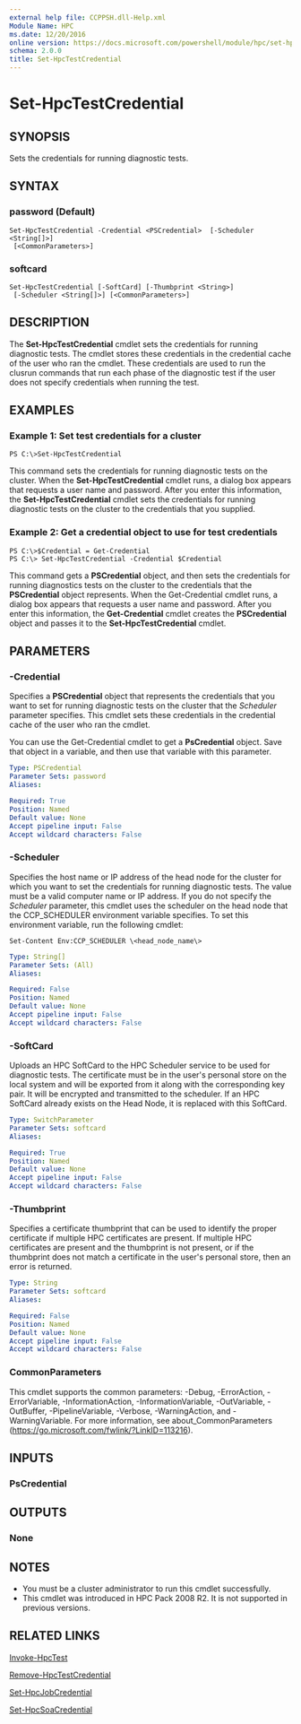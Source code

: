 ```yaml
---
external help file: CCPPSH.dll-Help.xml
Module Name: HPC
ms.date: 12/20/2016
online version: https://docs.microsoft.com/powershell/module/hpc/set-hpctestcredential?view=windowsserver2012r2-ps&wt.mc_id=ps-gethelp
schema: 2.0.0
title: Set-HpcTestCredential
---
```


# Set-HpcTestCredential

## SYNOPSIS
Sets the credentials for running diagnostic tests.

## SYNTAX

### password (Default)
```
Set-HpcTestCredential -Credential <PSCredential>  [-Scheduler <String[]>]
 [<CommonParameters>]
```

### softcard
```
Set-HpcTestCredential [-SoftCard] [-Thumbprint <String>]
 [-Scheduler <String[]>] [<CommonParameters>]
```

## DESCRIPTION
The **Set-HpcTestCredential** cmdlet sets the credentials for running diagnostic tests.
The cmdlet stores these credentials in the credential cache of the user who ran the cmdlet.
These credentials are used to run the clusrun commands that run each phase of the diagnostic test if the user does not specify credentials when running the test.

## EXAMPLES

### Example 1: Set test credentials for a cluster
```
PS C:\>Set-HpcTestCredential
```

This command sets the credentials for running diagnostic tests on the cluster.
When the **Set-HpcTestCredential** cmdlet runs, a dialog box appears that requests a user name and password.
After you enter this information, the **Set-HpcTestCredential** cmdlet sets the credentials for running diagnostic tests on the cluster to the credentials that you supplied.

### Example 2: Get a credential object to use for test credentials
```
PS C:\>$Credential = Get-Credential
PS C:\> Set-HpcTestCredential -Credential $Credential
```

This command gets a **PSCredential** object, and then sets the credentials for running diagnostics tests on the cluster to the credentials that the **PSCredential** object represents.
When the Get-Credential cmdlet runs, a dialog box appears that requests a user name and password.
After you enter this information, the **Get-Credential** cmdlet creates the **PSCredential** object and passes it to the **Set-HpcTestCredential** cmdlet.

## PARAMETERS

### -Credential
Specifies a **PSCredential** object that represents the credentials that you want to set for running diagnostic tests on the cluster that the *Scheduler* parameter specifies.
This cmdlet sets these credentials in the credential cache of the user who ran the cmdlet.

You can use the Get-Credential cmdlet to get a **PsCredential** object.
Save that object in a variable, and then use that variable with this parameter.

```yaml
Type: PSCredential
Parameter Sets: password
Aliases:

Required: True
Position: Named
Default value: None
Accept pipeline input: False
Accept wildcard characters: False
```

### -Scheduler
Specifies the host name or IP address of the head node for the cluster for which you want to set the credentials for running diagnostic tests.
The value must be a valid computer name or IP address.
If you do not specify the *Scheduler* parameter, this cmdlet uses the scheduler on the head node that the CCP_SCHEDULER environment variable specifies.
To set this environment variable, run the following cmdlet:

`Set-Content Env:CCP_SCHEDULER \<head_node_name\>`

```yaml
Type: String[]
Parameter Sets: (All)
Aliases:

Required: False
Position: Named
Default value: None
Accept pipeline input: False
Accept wildcard characters: False
```

### -SoftCard
Uploads an HPC SoftCard to the HPC Scheduler service to be used for diagnostic tests.
The certificate must be in the user's personal store on the local system and will be exported from it along with the corresponding key pair.
It will be encrypted and transmitted to the scheduler.
If an HPC SoftCard already exists on the Head Node, it is replaced with this SoftCard.

```yaml
Type: SwitchParameter
Parameter Sets: softcard
Aliases:

Required: True
Position: Named
Default value: None
Accept pipeline input: False
Accept wildcard characters: False
```

### -Thumbprint
Specifies a certificate thumbprint that can be used to identify the proper certificate if multiple HPC certificates are present.
If multiple HPC certificates are present and the thumbprint is not present, or if the thumbprint does not match a certificate in the user's personal store, then an error is returned.

```yaml
Type: String
Parameter Sets: softcard
Aliases:

Required: False
Position: Named
Default value: None
Accept pipeline input: False
Accept wildcard characters: False
```

### CommonParameters
This cmdlet supports the common parameters: -Debug, -ErrorAction, -ErrorVariable, -InformationAction, -InformationVariable, -OutVariable, -OutBuffer, -PipelineVariable, -Verbose, -WarningAction, and -WarningVariable. For more information, see about_CommonParameters (https://go.microsoft.com/fwlink/?LinkID=113216).

## INPUTS

### PsCredential

## OUTPUTS

### None

## NOTES
* You must be a cluster administrator to run this cmdlet successfully.
* This cmdlet was introduced in HPC Pack 2008 R2. It is not supported in previous versions.

## RELATED LINKS

[Invoke-HpcTest](./Invoke-HpcTest.md)

[Remove-HpcTestCredential](./Remove-HpcTestCredential.md)

[Set-HpcJobCredential](./Set-HpcJobCredential.md)

[Set-HpcSoaCredential](./Set-HpcSoaCredential.md)
